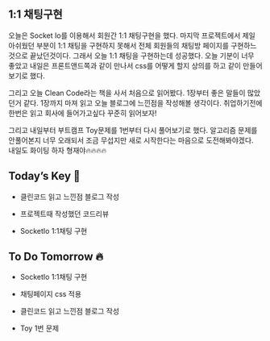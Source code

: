 ## 1:1 채팅구현  


오늘은 Socket Io를 이용해서 회원간 1:1 채팅구현을 했다. 마지막 프로젝트에서 제일 아쉬웠던 부분이 1:1 채팅을 구현하지 못해서 전체 회원들의 채팅방 페이지를 구현하느것으로 끝났던것이다. 그래서 오늘 1:1 채팅을 구현하는데 성공했다. 오늘 기분이 너무 좋았고 내일은 프론트앤드쪽과 같이 만나서 css를 어떻게 할지 상의를 하고 같이 만들어보기로 했다.

그리고 오늘 Clean Code라는 책을 사서 처음으로 읽어봤다. 1장부터 좋은 말들이 많았던거 같다. 1장까지 마져 읽고 오늘 블로그에 느낀점을 작성해볼 생각이다. 취업하기전에 한번은 읽고 회사에 들어가고싶다 꾸준히 읽어보자!

그리고 내일부터 부트캠프 Toy문제를 1번부터 다시 풀어보기로 했다. 알고리즘 문제를 안풀어본지 너무 오래되서 조금 무섭지만 새로 시작한다는 마음으로 도전해봐야겠다.  
내일도 화이팅 하자 형재야🔥🔥🔥🔥  

## Today’s Key 🔑

- 클린코드 읽고 느낀점 블로그 작성

- 프로젝트때 작성했던 코드리뷰

- SocketIo 1:1채팅 구현

## To Do Tomorrow 🔥


- SocketIo 1:1채팅 구현

- 채팅페이지 css 적용

- 클린코드 읽고 느낀점 블로그 작성

- Toy 1번 문제 